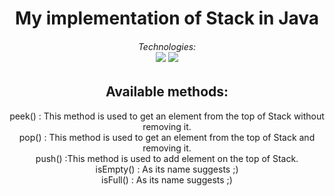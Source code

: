 <h1 align='center'>My implementation of Stack in Java </h1>
<h6 align='center'>Technologies: <br>
<img src="https://img.shields.io/badge/Java-ED8B00?style=plastic&logo=java&logoColor=white">
<img src="https://badges.pufler.dev/visits/JaneckN/weatherapp">
</h6>


<h2 align='center'>Available methods:
</h2>
<div align="center">
      peek() : This method is used to get an element from the top of Stack without removing it.<br>
    pop() : This method is used to get an element from the top of Stack and removing it.<br>
   push() :This method is used to add element on the top of Stack.<br>
    isEmpty() : As its name suggests ;)<br>
    isFull() : As its name suggests ;)<br>

</div>
